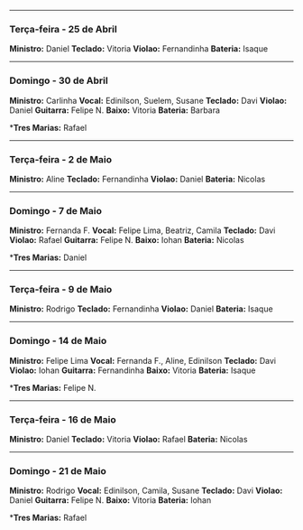 

---
### Terça-feira - 25 de Abril
**Ministro:** Daniel
**Teclado:** Vitoria
**Violao:** Fernandinha
**Bateria:** Isaque

---
### Domingo - 30 de Abril
**Ministro:** Carlinha
**Vocal:** Edinilson, Suelem, Susane
**Teclado:** Davi
**Violao:** Daniel
**Guitarra:** Felipe N.
**Baixo:** Vitoria
**Bateria:** Barbara

***Tres Marias:** Rafael

---
### Terça-feira - 2 de Maio
**Ministro:** Aline
**Teclado:** Fernandinha
**Violao:** Daniel
**Bateria:** Nicolas

---
### Domingo - 7 de Maio
**Ministro:** Fernanda F. 
**Vocal:** Felipe Lima, Beatriz, Camila
**Teclado:** Davi
**Violao:** Rafael
**Guitarra:** Felipe N.
**Baixo:** Iohan
**Bateria:** Nicolas

***Tres Marias:** Daniel

---
### Terça-feira - 9 de Maio
**Ministro:** Rodrigo
**Teclado:** Fernandinha
**Violao:** Daniel
**Bateria:** Isaque

---
### Domingo - 14 de Maio
**Ministro:** Felipe Lima
**Vocal:**  Fernanda F., Aline, Edinilson
**Teclado:** Davi
**Violao:** Iohan
**Guitarra:** Fernandinha
**Baixo:** Vitoria
**Bateria:** Isaque

***Tres Marias:** Felipe N.

---
### Terça-feira - 16 de Maio
**Ministro:** Daniel
**Teclado:** Vitoria
**Violao:** Rafael
**Bateria:** Nicolas

---
### Domingo - 21 de Maio
**Ministro:** Rodrigo
**Vocal:** Edinilson, Camila, Susane
**Teclado:** Davi
**Violao:** Daniel
**Guitarra:** Felipe N.
**Baixo:** Vitoria
**Bateria:** Iohan

***Tres Marias:** Rafael